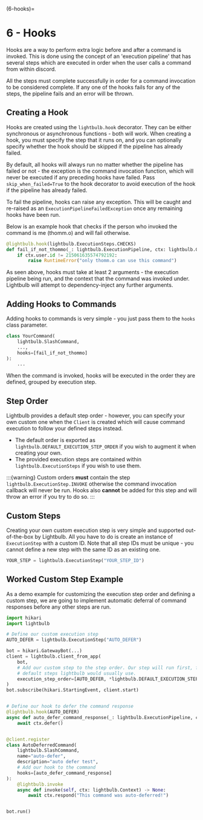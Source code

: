 (6-hooks)=
# 6 - Hooks

Hooks are a way to perform extra logic before and after a command is invoked. This is done using the concept of
an 'execution pipeline' that has several steps which are executed in order when the user calls a command
from within discord.

All the steps must complete successfully in order for a command invocation to be considered complete. If any one
of the hooks fails for any of the steps, the pipeline fails and an error will be thrown.

## Creating a Hook

Hooks are created using the `lightbulb.hook` decorator. They can be either synchronous or asynchronous functions - both
will work. When creating a hook, you must specify the step that it runs on, and you can optionally specify
whether the hook should be skipped if the pipeline has already failed.

By default, all hooks will always run no matter whether the pipeline has failed or not - the exception is the 
command invocation function, which will never be executed if any preceding hooks have failed. Pass 
`skip_when_failed=True` to the hook decorator to avoid execution of the hook if the pipeline has already failed.

To fail the pipeline, hooks can raise any exception. This will be caught and re-raised as an
`ExecutionPipelineFailedException` once any remaining hooks have been run.

Below is an example hook that checks if the person who invoked the command is me (thomm.o) and will fail otherwise.

```python
@lightbulb.hook(lightbulb.ExecutionSteps.CHECKS)
def fail_if_not_thommo(_: lightbulb.ExecutionPipeline, ctx: lightbulb.Context) -> None:
    if ctx.user.id != 215061635574792192:
        raise RuntimeError("only thomm.o can use this command")
```

As seen above, hooks must take at least 2 arguments - the execution pipeline being run, and the context that the
command was invoked under. Lightbulb will attempt to dependency-inject any further arguments.

## Adding Hooks to Commands

Adding hooks to commands is very simple - you just pass them to the `hooks` class parameter.

```python
class YourCommand(
    lightbulb.SlashCommand,
    ...,
    hooks=[fail_if_not_thommo]
):
    ...
```

When the command is invoked, hooks will be executed in the order they are defined, grouped by execution step.

## Step Order

Lightbulb provides a default step order - however, you can specify your own custom one when the `Client` is created
which will cause command execution to follow your defined steps instead. 

- The default order is exported as `lightbulb.DEFAULT_EXECUTION_STEP_ORDER` if you wish to augment it when creating your own.
- The provided execution steps are contained within `lightbulb.ExecutionSteps` if you wish to use them.

:::{warning}
Custom orders **must** contain the step `lightbulb.ExecutionStep.INVOKE` otherwise the command invocation callback
will never be run. Hooks also **cannot** be added for this step and will throw an error if you try to do so.
:::

## Custom Steps

Creating your own custom execution step is very simple and supported out-of-the-box by Lightbulb. All you have to
do is create an instance of `ExecutionStep` with a custom ID. Note that all step IDs must be unique - you cannot
define a new step with the same ID as an existing one.

```python
YOUR_STEP = lightbulb.ExecutionStep("YOUR_STEP_ID")
```

## Worked Custom Step Example

As a demo example for customizing the execution step order and defining a custom step, we are going to implement
automatic deferral of command responses before any other steps are run.

```python
import hikari
import lightbulb

# Define our custom execution step
AUTO_DEFER = lightbulb.ExecutionStep("AUTO_DEFER")

bot = hikari.GatewayBot(...)
client = lightbulb.client_from_app(
    bot,
    # Add our custom step to the step order. Our step will run first, followed by all the
    # default steps lightbulb would usually use.
    execution_step_order=[AUTO_DEFER, *lightbulb.DEFAULT_EXECUTION_STEP_ORDER]
)
bot.subscribe(hikari.StartingEvent, client.start)


# Define our hook to defer the command response
@lightbulb.hook(AUTO_DEFER)
async def auto_defer_command_response(_: lightbulb.ExecutionPipeline, ctx: lightbulb.Context) -> None:
    await ctx.defer()


@client.register
class AutoDeferredCommand(
    lightbulb.SlashCommand,
    name="auto-defer",
    description="auto defer test",
    # Add our hook to the command
    hooks=[auto_defer_command_response]
):
    @lightbulb.invoke
    async def invoke(self, ctx: lightbulb.Context) -> None:
        await ctx.respond("This command was auto-deferred!")


bot.run()
```
